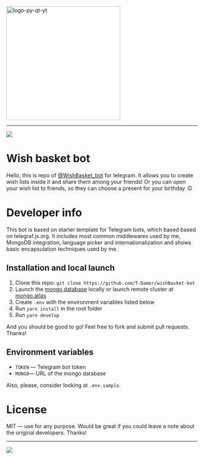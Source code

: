 <img src="https://user-images.githubusercontent.com/49658988/125970132-aaee1bba-6757-4344-8cc5-888bfd9a0093.png" alt="logo-py-qt-yt" width="300" height="300"/>

---

<img src="https://img.shields.io/badge/dynamic/json?color=green&label=IsDownBot&query=%3Fstyle%3Dflat%26logo%3Dtelegram&url=https%3A%2F%2Fbackend.isbotdown.com%2Fyourbot" />

# Wish basket bot

Hello, this is repo of [@WishBasket_bot](https://t.me/wishbasket_bot) for telegram. It allows you to create wish lists inside it and share them among your friends! Or you can open your wish list to friends, so they can choose a present for your birthday :D

# Developer info

This bot is based on starter template for Telegram bots, which based based on telegraf.js.org. It includes most common middlewares used by me, MongoDB integration, language picker and internationalization and shows basic encapsulation techniques used by me.

## Installation and local launch

1. Clone this repo: `git clone https://github.com/T-Damer/wishBasket-bot`
2. Launch the [mongo database](https://www.mongodb.com/) locally or launch remote cluster at [mongo.atlas](https://cloud.mongodb.com/)
3. Create `.env` with the environment variables listed below
4. Run `yarn install` in the root folder
5. Run `yarn develop`

And you should be good to go! Feel free to fork and submit pull requests. Thanks!

## Environment variables

- `TOKEN` — Telegram bot token
- `MONGO`— URL of the mongo database

Also, please, consider looking at `.env.sample`.

# License

MIT — use for any purpose. Would be great if you could leave a note about the original developers. Thanks!

---

<a href="https://www.buymeacoffee.com/tdamer"><img src="https://img.buymeacoffee.com/button-api/?text=Support me with a coffee&emoji=☕️&slug=tdamer&button_colour=ffcc33&font_colour=000&font_family=Lato&outline_colour=000&coffee_colour=000"></a>
